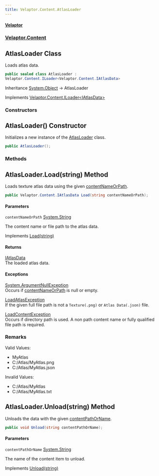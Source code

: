 ```yaml
---
title: Velaptor.Content.AtlasLoader
---
```


#### [Velaptor](Namespaces.md 'Velaptor Namespaces')
### [Velaptor.Content](Velaptor.Content.md 'Velaptor.Content')

## AtlasLoader Class

Loads atlas data.

```csharp
public sealed class AtlasLoader :
Velaptor.Content.ILoader<Velaptor.Content.IAtlasData>
```

Inheritance [System.Object](https://docs.microsoft.com/en-us/dotnet/api/System.Object 'System.Object') → AtlasLoader

Implements [Velaptor.Content.ILoader&lt;](Velaptor.Content.ILoader_T_.md 'Velaptor.Content.ILoader<T>')[IAtlasData](Velaptor.Content.IAtlasData.md 'Velaptor.Content.IAtlasData')[&gt;](Velaptor.Content.ILoader_T_.md 'Velaptor.Content.ILoader<T>')
### Constructors

<a name='Velaptor.Content.AtlasLoader.AtlasLoader()'></a>

## AtlasLoader() Constructor

Initializes a new instance of the [AtlasLoader](Velaptor.Content.AtlasLoader.md 'Velaptor.Content.AtlasLoader') class.

```csharp
public AtlasLoader();
```
### Methods

<a name='Velaptor.Content.AtlasLoader.Load(string)'></a>

## AtlasLoader.Load(string) Method

Loads texture atlas data using the given [contentNameOrPath](Velaptor.Content.AtlasLoader.md#Velaptor.Content.AtlasLoader.Load(string).contentNameOrPath 'Velaptor.Content.AtlasLoader.Load(string).contentNameOrPath').

```csharp
public Velaptor.Content.IAtlasData Load(string contentNameOrPath);
```
#### Parameters

<a name='Velaptor.Content.AtlasLoader.Load(string).contentNameOrPath'></a>

`contentNameOrPath` [System.String](https://docs.microsoft.com/en-us/dotnet/api/System.String 'System.String')

The content name or file path to the atlas data.

Implements [Load(string)](Velaptor.Content.ILoader_T_.md#Velaptor.Content.ILoader_T_.Load(string) 'Velaptor.Content.ILoader<T>.Load(string)')

#### Returns
[IAtlasData](Velaptor.Content.IAtlasData.md 'Velaptor.Content.IAtlasData')  
The loaded atlas data.

#### Exceptions

[System.ArgumentNullException](https://docs.microsoft.com/en-us/dotnet/api/System.ArgumentNullException 'System.ArgumentNullException')  
Occurs if [contentNameOrPath](Velaptor.Content.AtlasLoader.md#Velaptor.Content.AtlasLoader.Load(string).contentNameOrPath 'Velaptor.Content.AtlasLoader.Load(string).contentNameOrPath') is null or empty.

[LoadAtlasException](Velaptor.Content.Exceptions.LoadAtlasException.md 'Velaptor.Content.Exceptions.LoadAtlasException')  
If the given full file path is not a `Texture(.png)` or `Atlas Data(.json)` file.

[LoadContentException](Velaptor.Content.Exceptions.LoadContentException.md 'Velaptor.Content.Exceptions.LoadContentException')  
Occurs if directory path is used.  A non path content name or fully qualified file path is required.

### Remarks
Valid Values:  
- MyAtlas  
- C:/Atlas/MyAtlas.png  
- C:/Atlas/MyAtlas.json  
  
Invalid Values:  
- C:/Atlas/MyAtlas  
- C:/Atlas/MyAtlas.txt

<a name='Velaptor.Content.AtlasLoader.Unload(string)'></a>

## AtlasLoader.Unload(string) Method

Unloads the data with the given [contentPathOrName](Velaptor.Content.AtlasLoader.md#Velaptor.Content.AtlasLoader.Unload(string).contentPathOrName 'Velaptor.Content.AtlasLoader.Unload(string).contentPathOrName').

```csharp
public void Unload(string contentPathOrName);
```
#### Parameters

<a name='Velaptor.Content.AtlasLoader.Unload(string).contentPathOrName'></a>

`contentPathOrName` [System.String](https://docs.microsoft.com/en-us/dotnet/api/System.String 'System.String')

The name of the content item to unload.

Implements [Unload(string)](Velaptor.Content.ILoader_T_.md#Velaptor.Content.ILoader_T_.Unload(string) 'Velaptor.Content.ILoader<T>.Unload(string)')